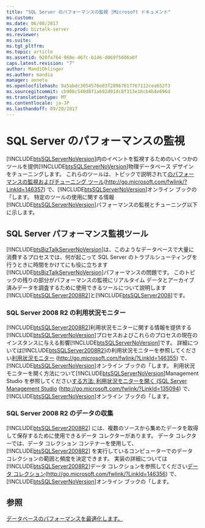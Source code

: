 ```yaml
---
title: "SQL Server のパフォーマンスの監視 |Microsoft ドキュメント"
ms.custom: 
ms.date: 06/08/2017
ms.prod: biztalk-server
ms.reviewer: 
ms.suite: 
ms.tgt_pltfrm: 
ms.topic: article
ms.assetid: 020fa764-968e-467c-b146-d069f5606a0f
caps.latest.revision: "7"
author: MandiOhlinger
ms.author: mandia
manager: anneta
ms.openlocfilehash: 9a5abdc3054576e03f28967017767112cea652f3
ms.sourcegitcommit: cb908c540d8f1a692d01dc8f313e16cb4b4e696d
ms.translationtype: MT
ms.contentlocale: ja-JP
ms.lasthandoff: 09/20/2017
---
```

# <a name="monitoring-sql-server-performance"></a>SQL Server のパフォーマンスの監視
[!INCLUDE[btsSQLServerNoVersion](../includes/btssqlservernoversion-md.md)]内のイベントを監視するためのいくつかのツールを提供[!INCLUDE[btsSQLServerNoVersion](../includes/btssqlservernoversion-md.md)]物理データベース デザインをチューニングします。 これらのツールは、トピックで説明されて[のパフォーマンスの監視およびチューニング ツール](http://go.microsoft.com/fwlink/?LinkId=146357)(http://go.microsoft.com/fwlink/?LinkId=146357) で、[!INCLUDE[btsSQLServerNoVersion](../includes/btssqlservernoversion-md.md)]オンライン ブックの「します。 特定のツールの使用に関する情報[!INCLUDE[btsSQLServerNoVersion](../includes/btssqlservernoversion-md.md)]パフォーマンスの監視とチューニング以下に示します。  
  
## <a name="sql-server-performance-monitoring-tools"></a>SQL Server パフォーマンス監視ツール  
 [!INCLUDE[btsBizTalkServerNoVersion](../includes/btsbiztalkservernoversion-md.md)]は、このようなデータベースで大量に消費するプロセスでは、何が起こって SQL Server のトラブルシューティングを行うときに時間をかけてにも役に立ちます[!INCLUDE[btsBizTalkServerNoVersion](../includes/btsbiztalkservernoversion-md.md)]パフォーマンスの問題です。 このトピックの残りの部分がパフォーマンスの監視にリアルタイム データとアーカイブ済みデータを調査するために使用できるツールについて説明します[!INCLUDE[btsSQLServer2008R2](../includes/btssqlserver2008r2-md.md)]と[!INCLUDE[btsSQLServer2008](../includes/btssqlserver2008-md.md)]です。  
  
### <a name="sql-server-2008-r2-activity-monitor"></a>SQL Server 2008 R2 の利用状況モニター  
 [!INCLUDE[btsSQLServer2008R2](../includes/btssqlserver2008r2-md.md)]利用状況モニターに関する情報を提供する[!INCLUDE[btsSQLServerNoVersion](../includes/btssqlservernoversion-md.md)]プロセスおよびこれらのプロセスの現在のインスタンスに与える影響[!INCLUDE[btsSQLServerNoVersion](../includes/btssqlservernoversion-md.md)]です。 詳細については[!INCLUDE[btsSQLServer2008R2](../includes/btssqlserver2008r2-md.md)]の利用状況モニターを参照してください[利用状況モニター](http://go.microsoft.com/fwlink/?LinkId=146355) (http://go.microsoft.com/fwlink/?LinkId=146355) で、[!INCLUDE[btsSQLServerNoVersion](../includes/btssqlservernoversion-md.md)]オンライン ブックの「します。 利用状況モニターを開く方法について[!INCLUDE[btsSQLServerNoVersion](../includes/btssqlservernoversion-md.md)]Management Studio を参照してください[する方法: 利用状況モニターを開く (SQL Server Management Studio](http://go.microsoft.com/fwlink/?LinkId=135094) (http://go.microsoft.com/fwlink/?LinkId=135094) で、[!INCLUDE[btsSQLServerNoVersion](../includes/btssqlservernoversion-md.md)]オンライン ブックの「します。  
  
### <a name="sql-server-2008-r2-data-collection"></a>SQL Server 2008 R2 のデータの収集  
 [!INCLUDE[btsSQLServer2008R2](../includes/btssqlserver2008r2-md.md)] には、複数のソースから集めたデータを取得して保存するために使用できるデータ コレクターがあります。 データ コレクターでは、データ コレクション コンテナーを使用して、[!INCLUDE[btsSQLServer2008R2](../includes/btssqlserver2008r2-md.md)] を実行しているコンピューターでのデータ コレクションの範囲と頻度を決定できます。 実装の詳細については[!INCLUDE[btsSQLServer2008R2](../includes/btssqlserver2008r2-md.md)]データ コレクションを参照してください[データ コレクション](http://go.microsoft.com/fwlink/?LinkId=146356)(http://go.microsoft.com/fwlink/?LinkId=146356) で、[!INCLUDE[btsSQLServerNoVersion](../includes/btssqlservernoversion-md.md)]オンライン ブックの「します。  
  
## <a name="see-also"></a>参照  
 [データベースのパフォーマンスを最適化します。](../technical-guides/optimizing-database-performance.md)